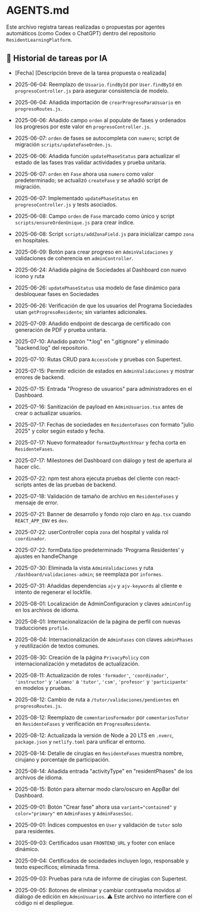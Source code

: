 # AGENTS.md

Este archivo registra tareas realizadas o propuestas por agentes automáticos (como Codex o ChatGPT) dentro del repositorio `ResidentLearningPlatform`.

## 📌 Historial de tareas por IA

- [Fecha] [Descripción breve de la tarea propuesta o realizada]
- 2025-06-04: Reemplazo de `Usuario.findById` por `User.findById` en `progresoController.js` para asegurar consistencia de modelo.
- 2025-06-04: Añadida importación de `crearProgresoParaUsuario` en `progresoRoutes.js`.
- 2025-06-06: Añadido campo `orden` al populate de fases y ordenados los progresos por este valor en `progresoController.js`.
- 2025-06-07: `orden` de fases se autocompleta con `numero`; script de migración `scripts/updateFaseOrden.js`.
- 2025-06-06: Añadida función `updatePhaseStatus` para actualizar el estado de las fases tras validar actividades y prueba unitaria.
- 2025-06-07: `orden` en `Fase` ahora usa `numero` como valor predeterminado; se actualizó `createFase` y se añadió script de migración.
- 2025-06-07: Implementado `updatePhaseStatus` en `progresoController.js` y tests asociados.
- 2025-06-08: Campo `orden` de `Fase` marcado como único y script `scripts/ensureOrdenUnique.js` para crear índice.
- 2025-06-08: Script `scripts/addZonaField.js` para inicializar campo `zona` en hospitales.
- 2025-06-09: Botón para crear progreso en `AdminValidaciones` y validaciones de coherencia en `adminController`.
- 2025-06-24: Añadida página de Sociedades al Dashboard con nuevo icono y ruta
- 2025-06-26: `updatePhaseStatus` usa modelo de fase dinámico para desbloquear fases en Sociedades
- 2025-06-26: Verificación de que los usuarios del Programa Sociedades usan `getProgresoResidente`; sin variantes adicionales.
- 2025-07-09: Añadido endpoint de descarga de certificado con generación de PDF y prueba unitaria.
- 2025-07-10: Añadido patrón "\*.log" en ".gitignore" y eliminado "backend.log" del repositorio.
- 2025-07-10: Rutas CRUD para `AccessCode` y pruebas con Supertest.
- 2025-07-15: Permitir edición de estados en `AdminValidaciones` y mostrar errores de backend.
- 2025-07-15: Entrada "Progreso de usuarios" para administradores en el Dashboard.
- 2025-07-16: Sanitización de payload en `AdminUsuarios.tsx` antes de crear o
  actualizar usuarios.
- 2025-07-17: Fechas de sociedades en `ResidenteFases` con formato "julio 2025"
  y color según estado y fecha.
- 2025-07-17: Nuevo formateador `formatDayMonthYear` y fecha corta en `ResidenteFases`.
- 2025-07-17: Milestones del Dashboard con diálogo y test de apertura al hacer clic.
- 2025-07-22: npm test ahora ejecuta pruebas del cliente con react-scripts antes de las pruebas de backend.
- 2025-07-18: Validación de tamaño de archivo en `ResidenteFases` y mensaje de error.
- 2025-07-21: Banner de desarrollo y fondo rojo claro en `App.tsx` cuando
  `REACT_APP_ENV` es `dev`.
- 2025-07-22: userController copia `zona` del hospital y valida rol `coordinador`.
- 2025-07-22: formData.tipo predeterminado 'Programa Residentes' y ajustes en handleChange
- 2025-07-30: Eliminada la vista `AdminValidaciones` y ruta `/dashboard/validaciones-admin`; se reemplaza por `informes`.
- 2025-07-31: Añadidas dependencias `ajv` y `ajv-keywords` al cliente e intento de regenerar el lockfile.
- 2025-08-01: Localización de AdminConfiguracion y claves `adminConfig` en los archivos de idioma.
- 2025-08-01: Internacionalización de la página de perfil con nuevas traducciones `profile`.
- 2025-08-04: Internacionalización de `AdminFases` con claves `adminPhases` y reutilización de textos comunes.
- 2025-08-30: Creación de la página `PrivacyPolicy` con internacionalización y metadatos de actualización.
- 2025-08-11: Actualización de roles `'formador'`, `'coordinador'`, `'instructor'` y `'alumno'` a `'tutor'`, `'csm'`, `'profesor'` y `'participante'` en modelos y pruebas.
- 2025-08-12: Cambio de ruta a `/tutor/validaciones/pendientes` en `progresoRoutes.js`.
- 2025-08-12: Reemplazo de `comentariosFormador` por `comentariosTutor` en `ResidenteFases` y verificación en `ProgresoResidente`.
- 2025-08-12: Actualizada la versión de Node a 20 LTS en `.nvmrc`, `package.json` y `netlify.toml` para unificar el entorno.
- 2025-08-14: Detalle de cirugías en `ResidenteFases` muestra nombre, cirujano y porcentaje de participación.

- 2025-08-14: Añadida entrada "activityType" en "residentPhases" de los archivos de idioma.
- 2025-08-15: Botón para alternar modo claro/oscuro en AppBar del Dashboard.
- 2025-09-01: Botón "Crear fase" ahora usa `variant="contained"` y `color="primary"` en `AdminFases` y `AdminFasesSoc`.
- 2025-09-01: Índices compuestos en `User` y validación de `tutor` solo para residentes.
- 2025-09-03: Certificados usan `FRONTEND_URL` y footer con enlace dinámico.
- 2025-09-04: Certificados de sociedades incluyen logo, responsable y texto específicos; eliminada firma.
- 2025-09-03: Pruebas para ruta de informe de cirugías con Supertest.
- 2025-09-05: Botones de eliminar y cambiar contraseña movidos al diálogo de edición en `AdminUsuarios`.
⚠️ Este archivo no interfiere con el código ni el despliegue.
